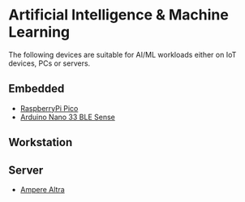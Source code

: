 # Artificial Intelligence & Machine Learning

The following devices are suitable for AI/ML workloads either on IoT devices, PCs or servers.

## Embedded
- [RaspberryPi Pico](/boards/Raspberry-Pi-Foundation/raspberrypi-pico.md)
- [Arduino Nano 33 BLE Sense](/boards/Arduino/nano-33-ble-sense-rev2.md)

## Workstation


## Server
- [Ampere Altra](/boards/Ampere/AmpereAltra.md)
